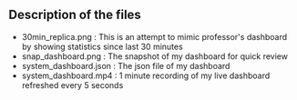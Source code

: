 ## Description of the files
- 30min_replica.png : This is an attempt to mimic professor's dashboard by showing statistics since last 30 minutes
- snap_dashboard.png : The snapshot of my dashboard for quick review
- system_dashboard.json : The json file of my dashboard
- system_dashboard.mp4 : 1 minute recording of my live dashboard refreshed every 5 seconds
